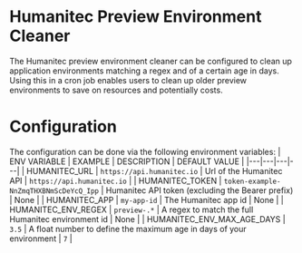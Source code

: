 # Humanitec Preview Environment Cleaner
The Humanitec preview environment cleaner can be configured to clean up application environments matching a regex and of a certain age in days.
Using this in a cron job enables users to clean up older preview environments to save on resources and potentially costs.

# Configuration
The configuration can be done via the following environment variables:
| ENV VARIABLE | EXAMPLE | DESCRIPTION | DEFAULT VALUE |
|---|---|---|---|
| HUMANITEC_URL | `https://api.humanitec.io` | Url of the Humanitec API | `https://api.humanitec.io` |
| HUMANITEC_TOKEN | `token-example-NnZmqTHXBNmScDeYcQ_Ipp` | Humanitec API token (excluding the Bearer prefix) | None |
| HUMANITEC_APP | `my-app-id` | The Humanitec app id | None |
| HUMANITEC_ENV_REGEX | `preview-.*` | A regex to match the full Humanitec environment id | None |
| HUMANITEC_ENV_MAX_AGE_DAYS | `3.5` | A float number to define the maximum age in days of your environment | `7` |

